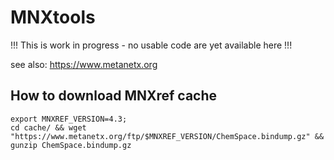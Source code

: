 # MNXtools

!!! This is work in progress - no usable code are yet available here !!!

see also: https://www.metanetx.org

## How to download MNXref cache
```
export MNXREF_VERSION=4.3;
cd cache/ && wget "https://www.metanetx.org/ftp/$MNXREF_VERSION/ChemSpace.bindump.gz" && gunzip ChemSpace.bindump.gz
```
